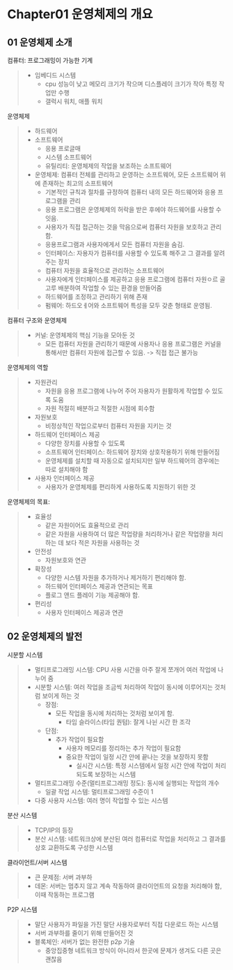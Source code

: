 # Chapter01 운영체제의 개요 


## 01 운영체제 소개 

컴퓨터: 프로그래밍이 가능한 기계
> - 임베디드 시스템
>   - cpu 성능이 낮고 메모리 크기가 작으며 디스플레이 크기가 작아 특정 작업만 수행
>   - 갤럭시 워치, 애플 워치 

운영체제
> - 하드웨어 
> - 소프트웨어
>   - 응용 프로글매
>   - 시스템 소프트웨어
>   - 유틸리티: 운영체제의 작업을 보조하는 소프트웨어 
> - 운영체제: 컴퓨터 전체를 관리하고 운영하는 소프트웨어, 모든 소프트웨어 위에 존재하는 최고의 소프트웨어
>   - 기본적인 규칙과 절차를 규정하여 컴퓨터 내의 모든 하드웨어와 응용 프로그램을 관리 
>   - 응용 프로그램은 운영체제의 허락을 받은 후에야 하드웨어를 사용할 수 잇음.
>   - 사용자가 직접 접근하는 것을 막음으로써 컴퓨터 자원을 보호하고 관리함.
>   - 응용프로그램과 사용자에게서 모든 컴퓨터 자원을 숨김.
>   - 인터페이스: 자용자가 컴퓨터를 사용할 수 있도록 해주고 그 결과를 알려주는 장치 
>   - 컴퓨터 자원을 효율적으로 관리하는 소프트웨어
>   - 사용자에게 인터페이스를 제공하고 응용 프로그램에 컴퓨터 자원ㅇ르 골고루 배분하여 작업할 수 있는 환경을 만들어줌 
>   - 하드웨어를 조정하고 관리하기 위해 존재
>   - 펌웨어: 하드오ㅔ어와 소프트웨어 특성을 모두 갖춘 형태로 운영됨. 

컴퓨터 구조와 운영체제
> - 커널: 운영체제의 핵심 기능을 모아둔 것 
>   - 모든 컴퓨터 자원을 관리하기 때문에 사용자나 응용 프로그램은 커널을 통해서만 컴퓨터 자원에 접근할 수 있음. -> 직접 접근 불가능 

운영체제의 역할 
>  - 자원관리
>    - 자원을 응용 프로그램에 나누어 주어 자용자가 원활하게 작업할 수 있도록 도움 
>    - 자원 적절히 배분하고 적절한 시점에 회수함 
>  - 자원보호 
>    - 비정상적인 작업으로부터 컴퓨터 자원을 지키는 것 
>  - 하드웨어 인터페이스 제공
>    - 다양한 장치를 사용할 수 있도록 
>    - 소프트웨어 인터페이스: 하드웨어 장치와 상호작용하기 위해 만들어짐 
>    - 운영체제를 설치할 때 자동으로 설치되지만 일부 하드웨어의 경우에는 따로 설치해야 함
>  - 사용자 인터페이스 제공 
>    - 사용자가 운영체제를 편리하게 사용하도록 지원하기 위한 것

운영체제의 목표:
> - 효율성
>   - 같은 자원이어도 효율적으로 관리 
>   - 같은 자원을 사용하여 더 많은 작업량을 처리하거나 같은 작업량을 처리하는 데 보다 적은 자원을 사용하는 것 
> - 안전성
>   - 자원보호와 연관 
> - 확장성
>   - 다양한 시스템 자원을 추가하거나 제거하기 편리해야 함.
>   - 하드웨어 인터페이스 제공과 연관되는 목표
>   - 플로그 앤드 플레이 기능 제공해야 함.
> - 편리성
>   - 사용자 인터페이스 제공과 연관

## 02 운영체제의 발전

시분할 시스템
> - 멀티프로그래밍 시스템: CPU 사용 시간을 아주 잘게 쪼개어 여러 작업에 나누어 줌
> - 시분할 시스템: 여러 작업을 조금씩 처리하여 작업이 동시에 이루어지는 것처럼 보이게 하는 것 
>   - 장점:
>       - 모든 작업을 동시에 처리하는 것처럼 보이게 함.
>           - 타임 슬라이스(타임 퀀텀): 잘게 나뉜 시간 한 조각 
>   - 단점:
>       - 추가 작업이 필요함
>           - 사용자 메모리를 정리하는 추가 작업이 필요함
>           - 중요한 작업이 일정 시간 안에 끝나는 것을 보장하지 못함
>               - 실시간 시스템: 특정 시스템에서 일정 시간 안에 작업이 처리되도록 보장하는 시스템
> - 멀티프로그래밍 수준(멀티프로그래밍 정도): 동시에 실행되는 작업의 개수 
>   - 일괄 작업 시스템: 멀티프로그래밍 수준이 1 
> - 다중 사용자 시스템: 여러 명이 작업할 수 있는 시스템 

분산 시스템
> - TCP/IP의 등장 
> - 분산 시스템: 네트워크상에 분산된 여러 컴퓨터로 작업을 처리하고 그 결과를 상호 교환하도록 구성한 시스템 

클라이언트/서버 시스템 
> - 큰 문제점: 서버 과부하 
> - 데몬: 서버는 멈추지 않고 계속 작동하여 클라이언트의 요청을 처리해야 함, 이때 작동하는 프로그램 

P2P 시스템
> - 말단 사용자가 파일을 가진 말단 사용자로부터 직접 다운로드 하는 시스템 
> - 서버 과부하를 줄이기 위해 만들어진 것 
> - 블록체인: 서버가 없는 완전한 p2p 기술 
>   - 중앙집중형 네트워크 방식이 아니라서 한곳에 문제가 생겨도 다른 곳은 괜찮음 
 